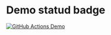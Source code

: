 # Demo statud badge

[![GitHub Actions Demo](https://github.com/yasinnaal/test-workflows/actions/workflows/github-actions-demo.yml/badge.svg)](https://github.com/yasinnaal/test-workflows/actions/workflows/github-actions-demo.yml)
